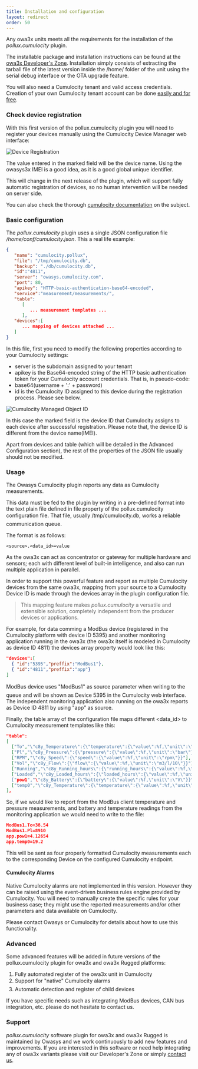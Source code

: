 ```yaml
---
title: Installation and configuration
layout: redirect
order: 50
---
```


Any owa3x units meets all the requirements for the installation of the *pollux.cumulocity* plugin.

The installable package and installation instructions can be found at the [owa3x Developer's Zone](http://owasys.com/en/developers-zone/owa3x). Installation simply consists of extracting the tarball file of the latest version inside the /home/ folder of the unit using the serial debug interface or the OTA upgrade feature.

You will also need a Cumulocity tenant and valid access credentials. Creation of your own Cumulocity tenant account can be done [easily and for free](http://cumulocity.com/).

### Check device registration

With this first version of the pollux.cumulocity plugin you will need to register your devices manually using the Cumulocity Device Manager web interface:

![Device Registration](/guides/images/devices/owa3x/devices-owasys3x-register.png)

The value entered in the marked field will be the device name. Using the owasys3x IMEI is a good idea, as it is a good global unique identifier.

This will change in the next release of the plugin, which will support fully automatic registration of devices, so no human intervention will be needed on server side.

You can also check the thorough [cumulocity documentation](https://www.cumulocity.com/dev-center/) on the subject.

### Basic configuration

The *pollux.cumulocity* plugin uses a single JSON configuration file */home/conf/cumulocity.json*. This a real life example:

```json
{
   "name": "cumulocity.pollux",
   "file": "/tmp/cumulocity.db",
   "backup": "./db/cumulocity.db",
   "id":"4811",
   "server": "owasys.cumulocity.com",
   "port": 80,
   "apikey": "HTTP-basic-authentication-base64-encoded",
   "service":"measurement/measurements/",
   "table":
      [
         ... measurement templates ...
      ],
   "devices":[
      ... mapping of devices attached ...
   ]
}
```

In this file, first you need to modify the following properties according to your Cumulocity settings:
- server is the subdomain assigned to your tenant
- apikey is the Base64-encoded string of the HTTP basic authentication token for your Cumulocity account credentials. That is, in pseudo-code:
- base64(username + ':' + password)
- id is the Cumulocity ID assigned to this device during the registration process. Please see below.

![Cumulocity Managed Object ID](/guides/images/devices/owa3x/devices-owasys3x-deviceid.png)

In this case the marked field is the device ID that Cumulocity assigns to each device after successful registration. Please note that, the device ID is different from the device name(IMEI).

Apart from devices and table (which will be detailed in the Advanced Configuration section), the rest of the properties of the JSON file usually should not be modified.

### Usage
The Owasys Cumulocity plugin reports any data as Cumulocity measurements.

This data must be fed to the plugin by writing in a pre-defined format into the text plain file defined in file property of the pollux.cumulocity configuration file. That file, usually /tmp/cumulocity.db, works a reliable communication queue.

The format is as follows:

    <source>.<data_id>=value

As the owa3x can act as concentrator or gateway for multiple hardware and sensors; each with different level of built-in intelligence, and also can run multiple application in parallel.

In order to support this powerful feature and report as multiple Cumulocity devices from the same owa3x, mapping from your source to a Cumulocity Device ID is made through the devices array in the plugin configuration file.

>This mapping feature makes *pollux.cumulocity* a versatile and extensible solution, completely independent from the producer devices or applications.

For example, for data comming a ModBus device (registered in the Cumulocity platform with device ID 5395) and another monitoring application running in the owa3x (the owa3x itself is modeled in Cumulocity as device ID 4811) the devices array property would look like this:

```json
"devices":[
  { "id":"5395","preffix":"ModBus1"},
  { "id":"4811","preffix":"app"}
]
```

ModBus device uses "ModBus1" as source parameter when writing to the queue and will be shown as Device 5395 in the Cumulocity web interface.
The independent monitoring application also running on the owa3x reports as Device ID 4811 by using "app" as source.

Finally, the table array of the configuration file maps different <data_id> to Cumulocity measurement templates like this:

```json
"table":
[
  ["To","\"c8y_Temperature\":{\"temperature\":{\"value\":%f,\"unit\":\"C\"}}"],
  ["Pl","\"c8y_Pressure\":{\"pressure\":{\"value\":%f,\"unit\":\"bar\"}}"],
  ["RPM","\"c8y_Speed\":{\"speed\":{\"value\":%f,\"unit\":\"rpm\"}}"],
  ["Vol","\"c8y_Flow\":{\"flow\":{\"value\":%f,\"unit\":\"m3/l/10\"}}"],
  ["Running","\"c8y_Running_hours\":{\"running_hours\":{\"value\":%f,\"unit\":\"h\"}}"],
  ["Loaded","\"c8y_Loaded_hours\":{\"loaded_hours\":{\"value\":%f,\"unit\":\"h\"}},
  ["pow1","\"c8y_Battery\":{\"battery\":{\"value\":%f,\"unit\":\"V\"}}"],
  ["temp0","\"c8y_Temperature\":{\"temperature\":{\"value\":%f,\"unit\":\"C\"}}"]
],
```

So, if we would like to report from the ModBus client temperature and pressure measurements, and battery and temperature readings from the monitoring application we would need to write to the file:

```json
ModBus1.To=38.54
ModBus1.Pl=8910
app.pow1=4.12654
app.temp0=19.2
```

This will be sent as four properly formatted Cumulocity measurements each to the corresponding Device on the configured Cumulocity endpoint.

#### Cumulocity Alarms

Native Cumulocity alarms are not implemented in this version. However they can be raised using the event-driven business rules engine provided by Cumulocity. You will need to manually create the specific rules for your business case; they might use the reported measurements and/or other parameters and data available on Cumulocity.

Please contact Owasys or Cumulocity for details about how to use this functionality.

### Advanced

Some advanced features will be added in future versions of the pollux.cumulocity plugin for owa3x and owa3x Rugged platforms:

1.  Fully automated register of the owa3x unit in Cumulocity
2.  Support for "native" Cumulocity alarms
3.  Automatic detection and register of child devices

If you have specific needs such as integrating ModBus devices, CAN bus integration, etc. please do not hesitate to contact us.

### Support

*pollux.cumulocity* software plugin for owa3x and owa3x Rugged is maintained by Owasys and we work continuously to add new features and improvements. If you are interested in this software or need help integrating any of owa3x variants please visit our Developer's Zone or simply [contact us](http://owasys.com/en/contact).
